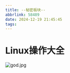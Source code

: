 ```yaml
---
title: --秘密板块--
abbrlink: 58489
date: 2024-12-19 21:45:45
tags:
---
```

 # **Linux操作大全**
 
 


![god.jpg](/img/god.jpg "sdfds")
